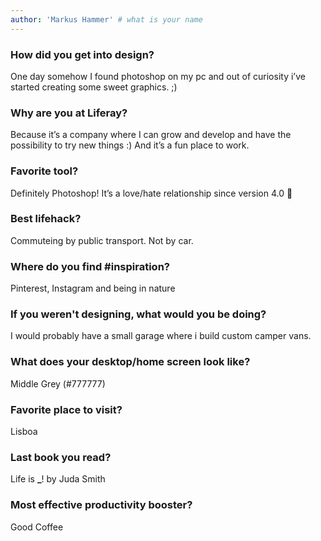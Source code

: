 ```yaml
---
author: 'Markus Hammer' # what is your name
---
```


### How did you get into design?

One day somehow I found photoshop on my pc and out of curiosity i’ve started creating some sweet graphics. ;)

### Why are you at Liferay?

Because it’s a company where I can grow and develop and have the possibility to try new things :) And it’s a fun place to work.

### Favorite tool?

Definitely Photoshop! It’s a love/hate relationship since version 4.0 :rofl:

### Best lifehack?

Commuteing by public transport. Not by car.

### Where do you find #inspiration?

Pinterest, Instagram and being in nature

### If you weren't designing, what would you be doing?

I would probably have a small garage where i build custom camper vans.

### What does your desktop/home screen look like?

Middle Grey (#777777)

### Favorite place to visit?

Lisboa

### Last book you read?

Life is **\_**! by Juda Smith

### Most effective productivity booster?

Good Coffee
